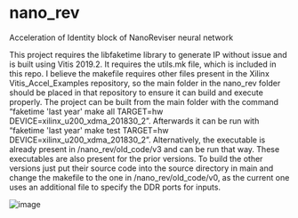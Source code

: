 # nano_rev
 Acceleration of Identity block of NanoReviser neural network



This project requires the libfaketime library to generate IP without issue and is built using Vitis 2019.2. It requires the utils.mk file, which is included in this repo. I believe the makefile requires other files present in the Xilinx Vitis_Accel_Examples repository, so the main folder in the nano_rev folder should be placed in that repository to ensure it can build and execute properly. The project can be built from the main folder with the command “faketime 'last year' make all TARGET=hw DEVICE=xilinx_u200_xdma_201830_2”. Afterwards it can be run with “faketime 'last year' make test TARGET=hw DEVICE=xilinx_u200_xdma_201830_2”. Alternatively, the executable is already present in /nano_rev/old_code/v3 and can be run that way. These executables are also present for the prior versions. To build the other versions just put their source code into the source directory in main and change the makefile to the one in /nano_rev/old_code/v0, as the current one uses an additional file to specify the DDR ports for inputs.


![image](https://user-images.githubusercontent.com/59748092/165870024-1b18a392-3f8c-4afc-90d8-bece7a571106.png)
